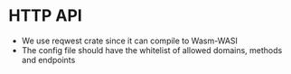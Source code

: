 # HTTP API

- We use reqwest crate since it can compile to Wasm-WASI
- The config file should have the whitelist of allowed domains, methods and endpoints